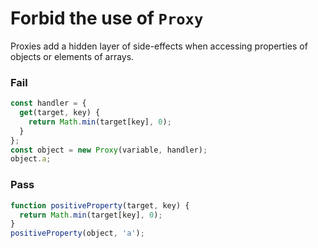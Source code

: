 # Forbid the use of `Proxy`

Proxies add a hidden layer of side-effects when accessing properties of objects or elements of arrays.

### Fail

```js
const handler = {
  get(target, key) {
    return Math.min(target[key], 0);
  }
};
const object = new Proxy(variable, handler);
object.a;
```

### Pass

```js
function positiveProperty(target, key) {
  return Math.min(target[key], 0);
}
positiveProperty(object, 'a');
```
